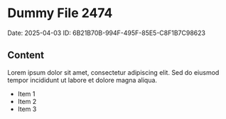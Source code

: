 # Dummy File 2474

Date: 2025-04-03
ID: 6B21B70B-994F-495F-85E5-C8F1B7C98623

## Content

Lorem ipsum dolor sit amet, consectetur adipiscing elit.
Sed do eiusmod tempor incididunt ut labore et dolore magna aliqua.

* Item 1
* Item 2
* Item 3


